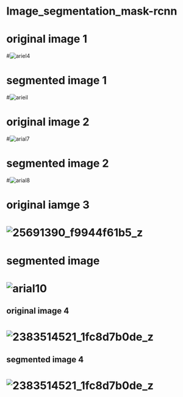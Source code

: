 # Image_segmentation_mask-rcnn

# original image 1 
#![ariel4](https://user-images.githubusercontent.com/40133779/51177878-eb419800-18e6-11e9-991a-c361618e76df.png)

# segmented image 1 
#![arieil](https://user-images.githubusercontent.com/40133779/51177761-8ede7880-18e6-11e9-9d53-b3b8599e08d6.png)

# original image 2
#![arial7](https://user-images.githubusercontent.com/40133779/51178155-c39eff80-18e7-11e9-865a-e4c3d9f04ed0.jpg)

# segmented image 2
#![arial8](https://user-images.githubusercontent.com/40133779/51178321-33ad8580-18e8-11e9-889c-73469821fdfe.png)

# original iamge 3
# ![25691390_f9944f61b5_z](https://user-images.githubusercontent.com/40133779/51178389-66577e00-18e8-11e9-8f71-0b9ffae6c58b.jpg)

# segmented image
# ![arial10](https://user-images.githubusercontent.com/40133779/51178513-ce0dc900-18e8-11e9-90d6-de3c630b226e.png)


## original image 4
# ![2383514521_1fc8d7b0de_z](https://user-images.githubusercontent.com/40133779/51178580-fdbcd100-18e8-11e9-936b-f651a13d917d.jpg)
## segmented image 4
# ![2383514521_1fc8d7b0de_z](https://user-images.githubusercontent.com/40133779/51178580-fdbcd100-18e8-11e9-936b-f651a13d917d.jpg)

